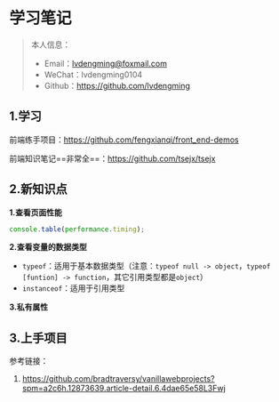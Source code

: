 # 学习笔记

> 本人信息：
>
> + Email：lvdengming@foxmail.com
> + WeChat：lvdengming0104
> + Github：https://github.com/lvdengming

## 1.学习

前端练手项目：https://github.com/fengxianqi/front_end-demos

前端知识笔记==非常全==：https://github.com/tsejx/tsejx

## 2.新知识点

**1.查看页面性能**

```js
console.table(performance.timing);
```

**2.查看变量的数据类型**

+ `typeof`：适用于基本数据类型（注意：`typeof null -> object`，`typeof [funtion] -> function`，其它引用类型都是`object`）
+ `instanceof`：适用于引用类型

**3.私有属性**

## 3.上手项目

参考链接：

1. https://github.com/bradtraversy/vanillawebprojects?spm=a2c6h.12873639.article-detail.6.4dae65e58L3Fwj